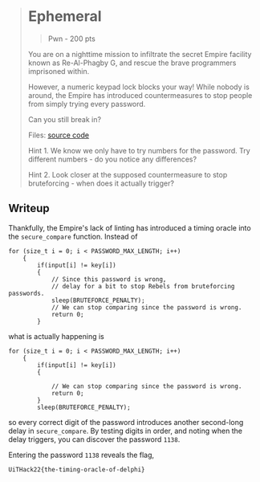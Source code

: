 > # Ephemeral
> > Pwn - 200 pts
>
> You are on a nighttime mission to infiltrate the secret Empire facility known as Re-Al-Phagby G, and rescue the brave programmers imprisoned within.
> 
> However, a numeric keypad lock blocks your way! While nobody is around, the Empire has introduced countermeasures to stop people from simply trying every password.
> 
> Can you still break in?
>
>Files: [source code](./scr)
>
> Hint 1. We know we only have to try numbers for the password. Try different numbers - do you notice any differences?
>
> Hint 2. Look closer at the supposed countermeasure to stop bruteforcing - when does it actually trigger?

## Writeup

Thankfully, the Empire's lack of linting has introduced a timing oracle into the `secure_compare` function. Instead of
```
for (size_t i = 0; i < PASSWORD_MAX_LENGTH; i++)
    {
        if(input[i] != key[i]) 
        {
            // Since this password is wrong,
            // delay for a bit to stop Rebels from bruteforcing passwords.
            sleep(BRUTEFORCE_PENALTY);
            // We can stop comparing since the password is wrong.
            return 0;
        }
```

what is actually happening is

```
for (size_t i = 0; i < PASSWORD_MAX_LENGTH; i++)
    {
        if(input[i] != key[i]) 
        {

            // We can stop comparing since the password is wrong.
            return 0;
        }
        sleep(BRUTEFORCE_PENALTY);
```

so every correct digit of the password introduces another second-long delay in `secure_compare`. By testing digits in order, and noting when the delay triggers, you can discover the password `1138`.

Entering the password `1138` reveals the flag,
```
UiTHack22{the-timing-oracle-of-delphi}
```